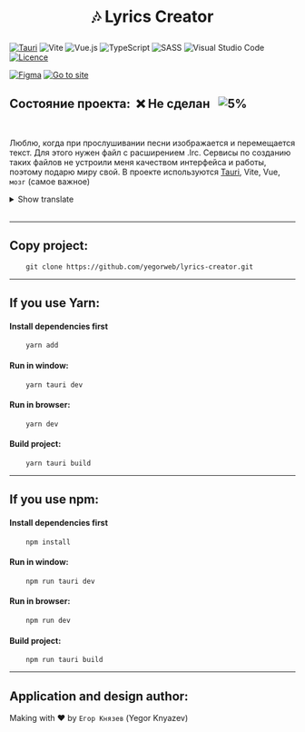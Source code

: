 # <p align="center">:notes: **Lyrics Creator**</p>
[![Tauri](https://img.shields.io/badge/tauri-%2324C8DB.svg?style=for-the-badge&logo=tauri&logoColor=%23FFFFFF)](https://tauri.app)
![Vite](https://img.shields.io/badge/vite-%23646CFF.svg?style=for-the-badge&logo=vite&logoColor=white)
![Vue.js](https://img.shields.io/badge/vuejs-%2335495e.svg?style=for-the-badge&logo=vuedotjs&logoColor=%234FC08D)
![TypeScript](https://img.shields.io/badge/typescript-%23007ACC.svg?style=for-the-badge&logo=typescript&logoColor=white)
![SASS](https://img.shields.io/badge/SASS-hotpink.svg?style=for-the-badge&logo=SASS&logoColor=white)
![Visual Studio Code](https://img.shields.io/badge/Visual%20Studio%20Code-0078d7.svg?style=for-the-badge&logo=visual-studio-code&logoColor=white)
[![Licence](https://img.shields.io/github/license/Ileriayo/markdown-badges?style=for-the-badge)](./LICENSE)
&nbsp;

[![Figma](https://img.shields.io/badge/figma-%23F24E1E.svg?style=for-the-badge&logo=figma&logoColor=white)](https://www.figma.com/file/Kz6VbO48wZmgiD3YwOt67x/LRC-Creator?node-id=0%3A1&t=CD1Pz9RVWmDlOTmz-1)
[![Go to site](https://img.shields.io/badge/go%20to%20site-Click%20me-yellow?style=for-the-badge&logo=appveyor)](https://yegorweb.github.io/lyrics-creator/)
&nbsp;

## **Состояние проекта**:&nbsp; :x: Не сделан &nbsp;&nbsp;![5%](https://progress-bar.dev/5)
&nbsp;

Люблю, когда при прослушивании песни изображается и перемещается текст. Для этого нужен файл с расширением .lrc. Сервисы по созданию таких файлов не устроили меня качеством интерфейса и работы, поэтому подарю миру свой. В проекте используются [Tauri](https://tauri.app), Vite, Vue, `мозг` (самое важное)

<details>
<summary>Show translate</summary>
I love it when, when listening to a song, the text is displayed and moved. This requires a file with the .lrc extension. Services for creating such files did not suit me with the quality of the interface and work, so I will give my application to the world. The project uses Tauri, Vite, Vue, brain (most important)
</details>
&nbsp;

----------
## Copy project:
```
    git clone https://github.com/yegorweb/lyrics-creator.git
```
----------
## If you use Yarn:
#### Install dependencies first
```
    yarn add
```
#### Run in window:
```
    yarn tauri dev
```
#### Run in browser:
```
    yarn dev
```
#### Build project:
```
    yarn tauri build
```

----------

## If you use npm:
#### Install dependencies first
```
    npm install
```
#### Run in window:
```
    npm run tauri dev
```
#### Run in browser:
```
    npm run dev
```
#### Build project:
```
    npm run tauri build
```

----------

## Application and design author:
Making with :heart: by `Егор Князев` (Yegor Knyazev)